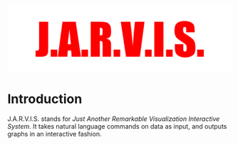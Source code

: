 ![J.A.R.V.I.S. Logo](/logo.svg)

# Introduction

J.A.R.V.I.S. stands for *Just Another Remarkable Visualization Interactive System*.
It takes natural language commands on data as input,
and outputs graphs in an interactive fashion.